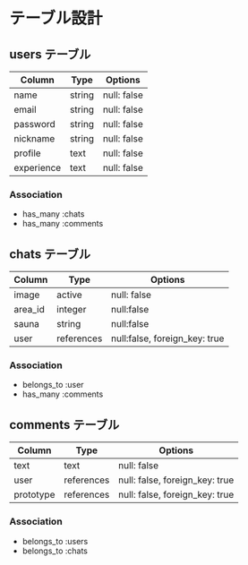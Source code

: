# テーブル設計

## users テーブル

| Column         |  Type   | Options     |
| ---------------| ------ | ----------- |
| name           |  string | null: false |
| email          | string | null: false |
| password       | string | null: false |
| nickname       | string | null: false |
| profile        | text   | null: false |
| experience     | text   | null: false |

### Association

- has_many :chats
- has_many :comments

## chats テーブル

| Column | Type   | Options     |
| ------ | ------ | ----------- |
| image  | active | null: false |
| area_id| integer| null:false  |
| sauna  | string | null:false  |
| user   | references | null:false, foreign_key: true |

### Association

- belongs_to :user
- has_many :comments

## comments テーブル

| Column  | Type          |Options                        |
| --------| ------         |----------------------------- |
| text    | text           | null: false                    |
| user    | references    | null: false, foreign_key: true |
| prototype  | references | null: false, foreign_key: true |

### Association

- belongs_to :users
- belongs_to :chats
